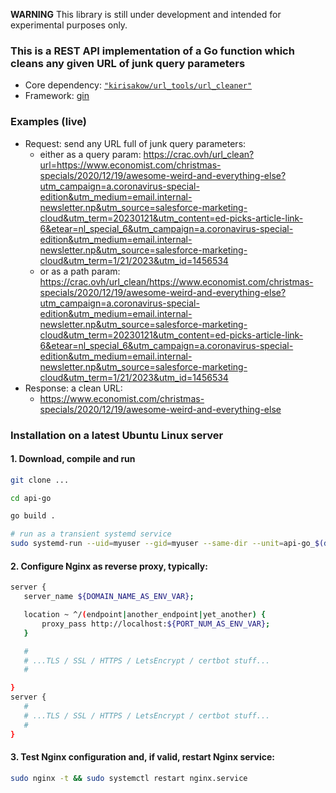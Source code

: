 **WARNING** This library is still under development and intended for experimental purposes only.

### This is a REST API implementation of a Go function which cleans any given URL of junk query parameters

* Core dependency: [`"kirisakow/url_tools/url_cleaner"`](https://github.com/kirisakow/url_tools#go-function-url_clean)
* Framework: [gin](https://github.com/gin-gonic/)

### Examples (live)

* Request: send any URL full of junk query parameters:
  * either as a query param: https://crac.ovh/url_clean?url=https://www.economist.com/christmas-specials/2020/12/19/awesome-weird-and-everything-else?utm_campaign=a.coronavirus-special-edition&utm_medium=email.internal-newsletter.np&utm_source=salesforce-marketing-cloud&utm_term=20230121&utm_content=ed-picks-article-link-6&etear=nl_special_6&utm_campaign=a.coronavirus-special-edition&utm_medium=email.internal-newsletter.np&utm_source=salesforce-marketing-cloud&utm_term=1/21/2023&utm_id=1456534
  * or as a path param: https://crac.ovh/url_clean/https://www.economist.com/christmas-specials/2020/12/19/awesome-weird-and-everything-else?utm_campaign=a.coronavirus-special-edition&utm_medium=email.internal-newsletter.np&utm_source=salesforce-marketing-cloud&utm_term=20230121&utm_content=ed-picks-article-link-6&etear=nl_special_6&utm_campaign=a.coronavirus-special-edition&utm_medium=email.internal-newsletter.np&utm_source=salesforce-marketing-cloud&utm_term=1/21/2023&utm_id=1456534
* Response: a clean URL:
  * https://www.economist.com/christmas-specials/2020/12/19/awesome-weird-and-everything-else

### Installation on a latest Ubuntu Linux server

#### 1. Download, compile and run

```sh
git clone ...

cd api-go

go build .

# run as a transient systemd service
sudo systemd-run --uid=myuser --gid=myuser --same-dir --unit=api-go_$(date +%Y%m%d_%H%M%S)_myuser /home/myuser/api-go/url_clean --port $PORT_NUM_AS_ENV_VAR
```

#### 2. Configure Nginx as reverse proxy, typically:

```sh
server {
   server_name ${DOMAIN_NAME_AS_ENV_VAR};

   location ~ ^/(endpoint|another_endpoint|yet_another) {
       proxy_pass http://localhost:${PORT_NUM_AS_ENV_VAR};
   }

   #
   # ...TLS / SSL / HTTPS / LetsEncrypt / certbot stuff...
   #

}
server {
   #
   # ...TLS / SSL / HTTPS / LetsEncrypt / certbot stuff...
   #
}
```

#### 3. Test Nginx configuration and, if valid, restart Nginx service:

```sh
sudo nginx -t && sudo systemctl restart nginx.service
```
